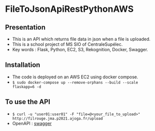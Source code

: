 # FileToJsonApiRestPythonAWS
Presentation
----------------------
* This is an API which returns file data in json when a file is uploaded. 
* This is a school project of MS SIO of CentraleSupélec.
* Key words : Flask, Python, EC2, S3, Rekognition, Docker, Swagger. 

Installation
------------
* The code is deployed on an AWS EC2 using docker compose. 
* ```$ sudo docker-compose up --remove-orphans --build --scale flaskapp=6 -d```

To use the API
--------------
* ```$ curl -u "user01:user01" -F "file=@<your_file_to_upload>" http://filrouge.jma.p2021.ajoga.fr/upload```
* OpenAPI : [swagger](http://filrouge.jma.p2021.ajoga.fr/swagger/)

